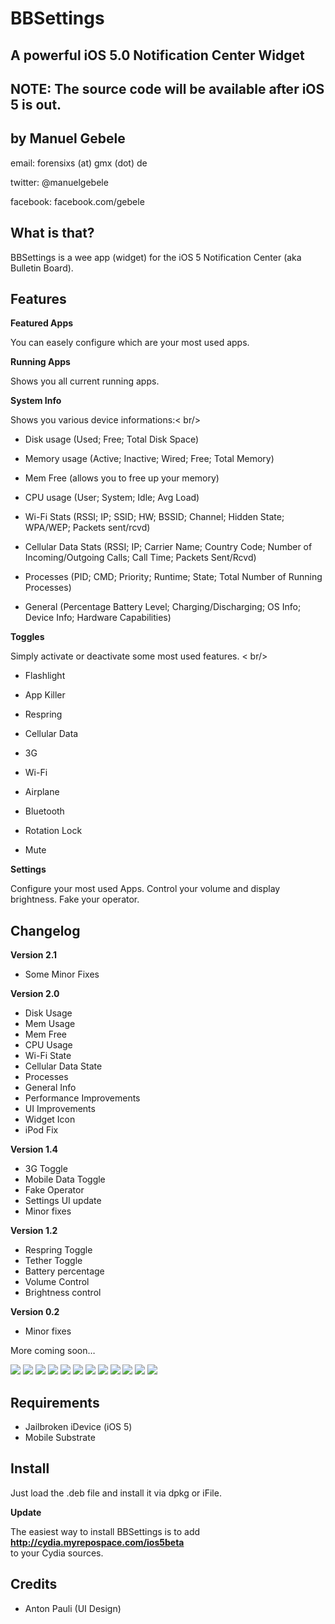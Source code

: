 BBSettings
===============
A powerful iOS 5.0 Notification Center Widget
---------------------------------------------
NOTE: The source code will be available after iOS 5 is out.
-------------

by Manuel Gebele
----------------

email: forensixs (at) gmx (dot) de

twitter: @manuelgebele

facebook: facebook.com/gebele


What is that?
-------------

BBSettings is a wee app (widget) for the iOS 5 Notification Center 
(aka Bulletin Board).


Features
--------

<b>Featured Apps</b>

You can easely configure which are your most used apps.

<b>Running Apps</b>

Shows you all current running apps.

<b>System Info</b>

Shows you various device informations:< br/>

* Disk usage (Used; Free; Total Disk Space)

* Memory usage (Active; Inactive; Wired; Free; Total Memory)

* Mem Free (allows you to free up your memory)

* CPU usage (User; System; Idle; Avg Load)

* Wi-Fi Stats (RSSI; IP; SSID; HW; BSSID; Channel; Hidden State; WPA/WEP; Packets sent/rcvd)

* Cellular Data Stats (RSSI; IP; Carrier Name; Country Code; Number of Incoming/Outgoing Calls; Call Time; Packets Sent/Rcvd)

* Processes (PID; CMD; Priority; Runtime; State; Total Number of Running Processes)

* General (Percentage Battery Level; Charging/Discharging; OS Info; Device Info; Hardware Capabilities)

<b>Toggles</b>

Simply activate or deactivate some most used features. < br/>

* Flashlight

* App Killer

* Respring

* Cellular Data

* 3G

* Wi-Fi

* Airplane

* Bluetooth

* Rotation Lock

* Mute

<b>Settings</b>

Configure your most used Apps. Control your volume and display brightness. Fake your operator.

Changelog
---------

<b>Version 2.1</b>

* Some Minor Fixes

<b>Version 2.0</b>

* Disk Usage
* Mem Usage
* Mem Free
* CPU Usage
* Wi-Fi State
* Cellular Data State
* Processes
* General Info
* Performance Improvements
* UI Improvements
* Widget Icon
* iPod Fix

<b>Version 1.4</b>

* 3G Toggle
* Mobile Data Toggle
* Fake Operator
* Settings UI update
* Minor fixes

<b>Version 1.2</b>

* Respring Toggle
* Tether Toggle
* Battery percentage
* Volume Control
* Brightness control 

<b>Version 0.2</b>

* Minor fixes

More coming soon…

[![](http://img853.imageshack.us/img853/1368/img0066n.png)](http://img853.imageshack.us/img853/1368/img0066n.png)
[![](http://img683.imageshack.us/img683/1188/img0067n.png)](http://img683.imageshack.us/img683/1188/img0067n.png)
[![](http://img109.imageshack.us/img109/1637/img0068f.png)](http://img109.imageshack.us/img109/1637/img0068f.png)
[![](http://img34.imageshack.us/img34/3569/img0069a.png)](hhttp://img34.imageshack.us/img34/3569/img0069a.png)
[![](http://img546.imageshack.us/img546/9533/img0056f.png)](http://img546.imageshack.us/img546/9533/img0056f.png)
[![](http://img692.imageshack.us/img692/9351/img0055s.png)](http://img692.imageshack.us/img692/9351/img0055s.png)
[![](http://img829.imageshack.us/img829/8885/img0073o.png)](http://img829.imageshack.us/img829/8885/img0073o.png)
[![](http://img232.imageshack.us/img232/2150/img0059m.png)](http://img232.imageshack.us/img232/2150/img0059m.png)
[![](http://img98.imageshack.us/img98/8517/img0057e.png)](http://img98.imageshack.us/img98/8517/img0057e.png)
[![](http://img683.imageshack.us/img683/262/img0061e.png)](http://img683.imageshack.us/img683/262/img0061e.png)
[![](http://img508.imageshack.us/img508/7870/img0060r.png)](http://img508.imageshack.us/img508/7870/img0060r.png)
[![](http://img854.imageshack.us/img854/3084/img0062.png)](http://img854.imageshack.us/img854/3084/img0062.png)


Requirements
------------

* Jailbroken iDevice (iOS 5)
* Mobile Substrate

Install
-------

Just load the .deb file and install it via dpkg or iFile.<br />

<b>Update</b><br />

The easiest way to install BBSettings is to add <b>http://cydia.myrepospace.com/ios5beta </b><br />
to your Cydia sources. 

Credits
--------

* Anton Pauli (UI Design)

